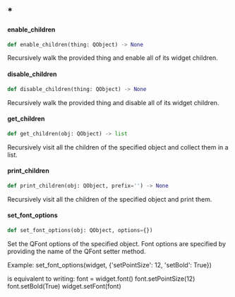 <a id="utils.utils.*"></a>

## \*

<a id="utils.utils.enable_children"></a>

#### enable\_children

```python
def enable_children(thing: QObject) -> None
```

Recursively walk the provided thing and enable all of its widget children.

<a id="utils.utils.disable_children"></a>

#### disable\_children

```python
def disable_children(thing: QObject) -> None
```

Recursively walk the provided thing and disable all of its widget children.

<a id="utils.utils.get_children"></a>

#### get\_children

```python
def get_children(obj: QObject) -> list
```

Recursively visit all the children of the specified object and collect them in a list.

<a id="utils.utils.print_children"></a>

#### print\_children

```python
def print_children(obj: QObject, prefix='') -> None
```

Recursively visit all the children of the specified object and print them.

<a id="utils.utils.set_font_options"></a>

#### set\_font\_options

```python
def set_font_options(obj: QObject, options={})
```

Set the QFont options of the specified object.
Font options are specified by providing the name of the QFont setter method.

Example:
set_font_options(widget, {'setPointSize': 12, 'setBold': True})

is equivalent to writing:
font = widget.font()
font.setPointSize(12)
font.setBold(True)
widget.setFont(font)

